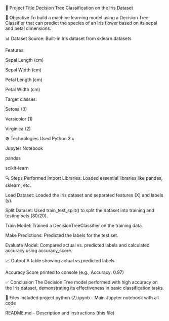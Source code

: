 🧠 Project Title
Decision Tree Classification on the Iris Dataset

🎯 Objective
To build a machine learning model using a Decision Tree Classifier that can predict the species of an Iris flower based on its sepal and petal dimensions.

📊 Dataset
Source: Built-in Iris dataset from sklearn.datasets

Features:

Sepal Length (cm)

Sepal Width (cm)

Petal Length (cm)

Petal Width (cm)

Target classes:

Setosa (0)

Versicolor (1)

Virginica (2)

⚙️ Technologies Used
Python 3.x

Jupyter Notebook

pandas

scikit-learn

🔍 Steps Performed
Import Libraries:
Loaded essential libraries like pandas, sklearn, etc.

Load Dataset:
Loaded the Iris dataset and separated features (X) and labels (y).

Split Dataset:
Used train_test_split() to split the dataset into training and testing sets (80/20).

Train Model:
Trained a DecisionTreeClassifier on the training data.

Make Predictions:
Predicted the labels for the test set.

Evaluate Model:
Compared actual vs. predicted labels and calculated accuracy using accuracy_score.

📈 Output
A table showing actual vs predicted labels

Accuracy Score printed to console (e.g., Accuracy: 0.97)

✅ Conclusion
The Decision Tree model performed with high accuracy on the Iris dataset, demonstrating its effectiveness in basic classification tasks.

📁 Files Included
project python (7).ipynb – Main Jupyter notebook with all code

README.md – Description and instructions (this file)
